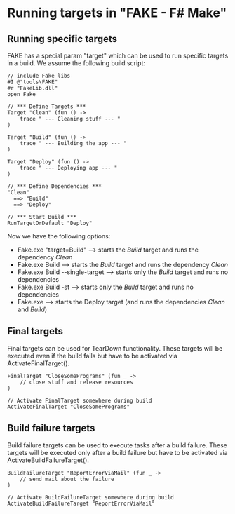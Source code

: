# Running targets in "FAKE - F# Make"

## Running specific targets

FAKE has a special param "target" which can be used to run specific targets in a build. We assume the following build script:

	// include Fake libs
	#I @"tools\FAKE"
	#r "FakeLib.dll"
	open Fake 

	// *** Define Targets ***
	Target "Clean" (fun () -> 
		trace " --- Cleaning stuff --- "
	)

	Target "Build" (fun () -> 
		trace " --- Building the app --- "
	)

	Target "Deploy" (fun () -> 
		trace " --- Deploying app --- "
	)

	// *** Define Dependencies ***
	"Clean"
	  ==> "Build"
	  ==> "Deploy"

	// *** Start Build ***
	RunTargetOrDefault "Deploy"

Now we have the following options:

* Fake.exe "target=Build" --> starts the *Build* target and runs the dependency *Clean*
* Fake.exe Build --> starts the *Build* target and runs the dependency *Clean*
* Fake.exe Build --single-target --> starts only the *Build* target and runs no dependencies
* Fake.exe Build -st --> starts only the *Build* target and runs no dependencies
* Fake.exe --> starts the Deploy target (and runs the dependencies *Clean* and *Build*)

## Final targets

Final targets can be used for TearDown functionality. 
These targets will be executed even if the build fails but have to be activated via ActivateFinalTarget().

	FinalTarget "CloseSomePrograms" (fun _ ->
		// close stuff and release resources
	)

	// Activate FinalTarget somewhere during build
	ActivateFinalTarget "CloseSomePrograms"


## Build failure targets

Build failure targets can be used to execute tasks after a build failure.
These targets will be executed only after a build failure but have to be activated via ActivateBuildFailureTarget().

	BuildFailureTarget "ReportErrorViaMail" (fun _ ->
		// send mail about the failure
	)

	// Activate BuildFailureTarget somewhere during build
	ActivateBuildFailureTarget "ReportErrorViaMail"